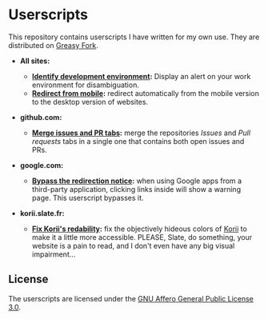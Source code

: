 # Userscripts

This repository contains userscripts I have written for my own use.
They are distributed on [Greasy Fork](https://greasyfork.org/).

- **All sites:**
    - **[Identify development environment](https://greasyfork.org/fr/scripts/527431-identify-development-environment):** Display an alert on your work environment for disambiguation.
    - **[Redirect from mobile](https://greasyfork.org/fr/scripts/492838-redirect-from-mobile):** redirect automatically from the mobile version to the desktop version of websites.

- **github.com:**
    - **[Merge issues and PR tabs](https://greasyfork.org/fr/scripts/460294-merge-issues-and-pr-tabs):** merge the repositories _Issues_ and _Pull requests_ tabs in a single one that contains both open issues and PRs.

- **google.com:**
    - **[Bypass the redirection notice](https://greasyfork.org/fr/scripts/458539-bypass-the-redirection-notice):** when using Google apps from a third-party application, clicking links inside will show a warning page. This userscript bypasses it.

- **korii.slate.fr:**
    - **[Fix Korii's redability](https://greasyfork.org/fr/scripts/494381-fix-korii-s-redability):** fix the objectively hideous colors of [Korii](https://korii.slate.fr) to make it a little more accessible. PLEASE, Slate, do something, your website is a pain to read, and I don't even have any big visual impairment…

## License

The userscripts are licensed under the [GNU Affero General Public License 3.0](https://www.gnu.org/licenses/agpl-3.0.en.html).
